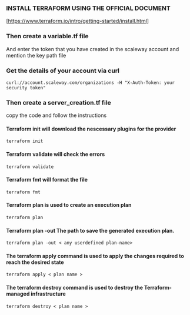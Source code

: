 ### INSTALL TERRAFORM USING THE OFFICIAL DOCUMENT

[https://www.terraform.io/intro/getting-started/install.html]

### Then create a variable.tf file

And enter the token that you have created in the scaleway account and mention the key path file 

### Get the details of your account via curl 

`curl://account.scaleway.com/organizations -H "X-Auth-Token: your security token"`

### Then create a server_creation.tf file

copy the code and follow the instructions

#### Terraform init will download the nescessary plugins for the provider

`terraform init`

#### Terraform validate will check the errors

`terraform validate`

#### Terraform fmt will format the file 

`terraform fmt`

#### Terraform plan is used to create an execution plan

`terraform plan`

#### Terraform plan -out The path to save the generated execution plan.

`terraform plan -out < any userdefined plan-name>`

#### The terraform apply command is used to apply the changes required to reach the desired state

`terraform apply < plan name >`

#### The terraform destroy command is used to destroy the Terraform-managed infrastructure

`terraform destroy < plan name >`


